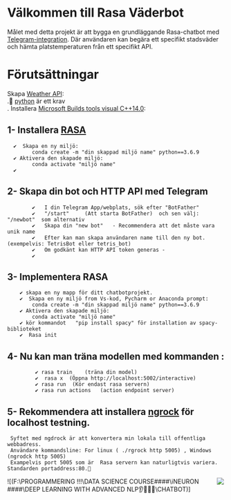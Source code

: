 <h1 id="välkommen-till-rasa-väderbot">Välkommen till Rasa Väderbot</h1>
<p>Målet med detta projekt är att bygga en grundläggande Rasa-chatbot med <a href="https://www.google.com/url?sa=i&amp;url=https://core.telegram.org/bots&amp;psig=AOvVaw3JPxvhfMshvjbt2PM5Kylx&amp;ust=1602112973247000&amp;source=images&amp;cd=vfe&amp;ved=0CAIQjRxqFwoTCPDd-IqOoewCFQAAAAAdAAAAABAD">Telegram-integration</a>.  Där användaren kan begära ett specifikt stadsväder och hämta platstemperaturen från ett specifikt API.</p>
<h1 id="förutsättningar">Förutsättningar</h1>
<p>Skapa <a href="https://home.openweathermap.org/">Weather API</a>:<br>
.🤷‍  <a href="https://www.python.org/downloads/">python</a> är ett krav<br>
.  Installera  <a href="https://visualstudio.microsoft.com/downloads/">Microsoft Builds tools visual C++14.0</a>:</p>
<h2 id="installera--rasa">1- Installera  <a href="https://rasa.com/docs/rasa-x/installation-and-setup/installation-guide">RASA</a></h2>
<pre><code>  ✔  Skapa en ny miljö:
        conda create -m "din skappad miljö name" python==3.6.9
  ✔ Aktivera den skapade miljö:
        conda activate "miljö name"
  ✔ 
</code></pre>
<h2 id="skapa-din-bot-och-http-api-med-telegram">2- Skapa din bot och HTTP API med Telegram</h2>
<pre><code>        ✔   I din Telegram App/webplats, sök efter "BotFather"
        ✔   "/start"     (Att starta BotFather)  och sen välj: "/newbot"  som alternativ
        ✔   Skapa din "new bot"   - Recommendera att det måste vara unik name
        ✔   Efter kan man skapa användaren name till den ny bot. (exempelvis: TetrisBot eller tetris_bot)
        ✔   Om godkänt kan HTTP API token generas - 
        ✔
</code></pre>
<h2 id="implementera-rasa">3- Implementera RASA</h2>
<pre><code>    ✔ skapa en ny mapp för ditt chatbotprojekt.
    ✔  Skapa en ny miljö from Vs-kod, Pycharm or Anaconda prompt:
        conda create -m "din skappad miljö name" python==3.6.9
    ✔ Aktivera den skapade miljö:
        conda activate "miljö name"
    ✔ kör kommandot   "pip install spacy" för installation av spacy-biblioteket
    ✔  Rasa init 
</code></pre>
<h2 id="nu-kan-man-träna-modellen-med-kommanden-">4- Nu kan man träna modellen med kommanden :</h2>
<pre><code>         ✔ rasa train    (träna din model)
         ✔  rasa x  (Öppna http://localhost:5002/interactive)
         ✔ rasa run  (Kör endast rasa servern)
         ✔ rasa run actions   (action endpoint server)
</code></pre>
<h2 id="rekommendera-att-installera-ngrock-för-localhost-testning.">5- Rekommendera att installera <a href="https://ngrok.com/docs">ngrock</a> för localhost testning.</h2>
<pre><code> Syftet med ngdrock är att konvertera min lokala till offentliga webbadress.
 Användare kommandsline: For linux ( ./rgrock http 5005) , Windows (ngrodck http 5005) 
 Exampelvis port 5005 som är  Rasa servern kan naturligtvis variera. Standarden portaddress:80.🤷‍
</code></pre>

<img align="left" src="https://www.gravatar.com/avatar/a6596d9955d2df59402c150f699bc8b8?s=32&d=identicon&r=PG&f=1" style="float:right"></img>
![(F:\PROGRAMMERING !!!\DATA SCIENCE COURSE####\iNEURON ####\DEEP LEARNING WITH ADVANCED NLP👂👀🧠😎\CHATBOT)]

